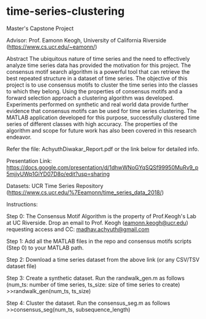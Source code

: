# time-series-clustering
Master's Capstone Project

Advisor: Prof. Eamonn Keogh, University of California Riverside (https://www.cs.ucr.edu/~eamonn/)

Abstract
The ubiquitous nature of time series and the need to effectively analyze time series data has provided the motivation for this project. The consensus motif search algorithm is a powerful tool that can retrieve the best repeated structure in a dataset of time series. The objective of this project is to use consensus motifs to cluster the time series into the classes to which they belong. Using the properties of consensus motifs and a forward selection approach a clustering algorithm was developed. Experiments performed on synthetic and real world data provide further evidence that consensus motifs can be used for time series clustering. The MATLAB application developed for this purpose, successfully clustered time series of different classes with high accuracy. The properties of the algorithm and scope for future work has also been covered in this research endeavor.

Refer the file: AchyuthDiwakar_Report.pdf or the link below for detailed info.

Presentation Link: https://docs.google.com/presentation/d/1dhwWNoGYqSQSf99950MuRv9_p5mjjyUWp1GiYD07D8o/edit?usp=sharing

Datasets: UCR Time Series Repository (https://www.cs.ucr.edu/%7Eeamonn/time_series_data_2018/)

Instructions:

Step 0: The Consensus Motif Algorithm is the property of Prof.Keogh's Lab at UC Riverside. 
        Drop an email to Prof. Keogh (eamonn.keogh@ucr.edu) requesting access and CC: madhav.achyuth@gmail.com

Step 1: Add all the MATLAB files in the repo and consensus motifs scripts (Step 0) to your MATLAB path.

Step 2: Download a time series dataset from the above link (or any CSV/TSV dataset file)

Step 3: Create a synthetic dataset. Run the randwalk_gen.m as follows (num_ts: number of time series, ts_size: size of time series to create)
        >>randwalk_gen(num_ts, ts_size)
        
        
Step 4: Cluster the dataset. Run the consensus_seg.m as follows
        >>consensus_seg(num_ts, subsequence_length)
